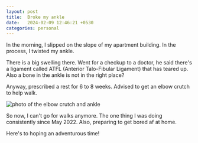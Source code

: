 ```yaml
---
layout: post
title:  Broke my ankle
date:   2024-02-09 12:46:21 +0530
categories: personal
---
```


In the morning, I slipped on the slope of my apartment building. In the process, I twisted my ankle.

There is a big swelling there. Went for a checkup to a doctor, he said there's a ligament called ATFL (Anterior Talo-Fibular Ligament) that has teared up. Also a bone in the ankle is not in the right place?

Anyway, prescribed a rest for 6 to 8 weeks. Advised to get an elbow crutch to help walk.

![photo of the elbow crutch and ankle](https://i.imgur.com/5DLLB4r.jpeg)

So now, I can't go for walks anymore. The one thing I was doing consistently since May 2022. Also, preparing to get bored af at home.

Here's to hoping an adventurous time!
